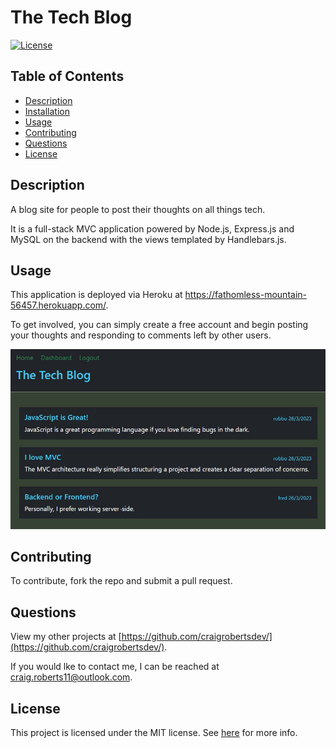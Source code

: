 # The Tech Blog

[![License](https://img.shields.io/badge/License-MIT-yellow.svg)](https://opensource.org/licenses/MIT)

## Table of Contents

- [Description](#description)
- [Installation](#installation)
- [Usage](#usage)
- [Contributing](#contributing)
- [Questions](#questions)
- [License](#license)

## Description

A blog site for people to post their thoughts on all things tech.

It is a full-stack MVC application powered by Node.js, Express.js and MySQL on the backend with the views templated by Handlebars.js.

## Usage

This application is deployed via Heroku at https://fathomless-mountain-56457.herokuapp.com/.

To get involved, you can simply create a free account and begin posting your thoughts and responding to comments left by other users.

  <p align="center">
  <img src="https://github.com/craigrobertsdev/tech-blog/blob/main/assets/images/screenshot.jpg">
  </p>

## Contributing

To contribute, fork the repo and submit a pull request.

## Questions

View my other projects at [https://github.com/craigrobertsdev/](https://github.com/craigrobertsdev/).

If you would lke to contact me, I can be reached at [craig.roberts11@outlook.com](mailto:craig.roberts11@outlook.com).

## License

This project is licensed under the MIT license. See [here](https://opensource.org/licenses/MIT) for more info.
